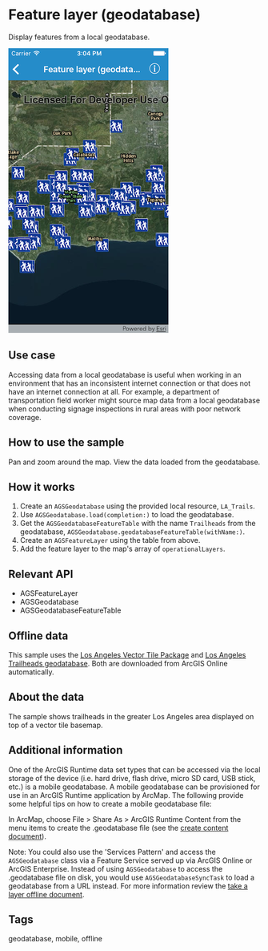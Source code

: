 # Feature layer (geodatabase)

Display features from a local geodatabase.

![Feature layer (geodatabase)](feature-layer-geodatabase.png)

## Use case

Accessing data from a local geodatabase is useful when working in an environment that has an inconsistent internet connection or that does not have an internet connection at all. For example, a department of transportation field worker might source map data from a local geodatabase when conducting signage inspections in rural areas with poor network coverage.

## How to use the sample

Pan and zoom around the map. View the data loaded from the geodatabase.

## How it works

1. Create an `AGSGeodatabase` using the provided local resource, `LA_Trails`.
2. Use `AGSGeodatabase.load(completion:)` to load the geodatabase.
3. Get the `AGSGeodatabaseFeatureTable` with the name `Trailheads` from the geodatabase, `AGSGeodatabase.geodatabaseFeatureTable(withName:)`.
4. Create an `AGSFeatureLayer` using the table from above.
5. Add the feature layer to the map's array of `operationalLayers`.

## Relevant API

* AGSFeatureLayer
* AGSGeodatabase
* AGSGeodatabaseFeatureTable

## Offline data

This sample uses the [Los Angeles Vector Tile Package](https://www.arcgis.com/home/item.html?id=d9f8ce6f6ac84b90a665a861d71a5d0a) and [Los Angeles Trailheads geodatabase](https://www.arcgis.com/home/item.html?id=2b0f9e17105847809dfeb04e3cad69e0). Both are downloaded from ArcGIS Online automatically.

## About the data

The sample shows trailheads in the greater Los Angeles area displayed on top of a vector tile basemap.

## Additional information

One of the ArcGIS Runtime data set types that can be accessed via the local storage of the device (i.e. hard drive, flash drive, micro SD card, USB stick, etc.) is a mobile geodatabase. A mobile geodatabase can be provisioned for use in an ArcGIS Runtime application by ArcMap. The following provide some helpful tips on how to create a mobile geodatabase file:

In ArcMap, choose File > Share As > ArcGIS Runtime Content from the menu items to create the .geodatabase file (see the [create content document]( https://desktop.arcgis.com/en/arcmap/latest/map/working-with-arcmap/creating-arcgis-runtime-content.htm)).

Note: You could also use the 'Services Pattern' and access the `AGSGeodatabase` class via a Feature Service served up via ArcGIS Online or ArcGIS Enterprise. Instead of using `AGSGeodatabase` to access the .geodatabase file on disk, you would use `AGSGeodatabaseSyncTask` to load a geodatabase from a URL instead. For more information review the [take a layer offline document](https://developers.arcgis.com/ios/latest/swift/guide/take-a-layer-offline.htm).

## Tags

geodatabase, mobile, offline
